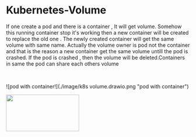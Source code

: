 # Kubernetes-Volume

<p>If one create a pod and there is a container , It will get volume. Somehow this running container stop it's working then a new container will be created to replace the old one . The newly created  container will get the same volume with same name. Actually the volume owner is pod not the container and that is the reason a new container get the same volume untill the pod is crashed. If the pod is crashed , then the volume will be deleted.Containers in same the pod can share each others volume </p><br />

![pod with container!](./image/k8s volume.drawio.png "pod with container")

<img src="..\image\k8s volume.drawio.png" width="200" height="100">
